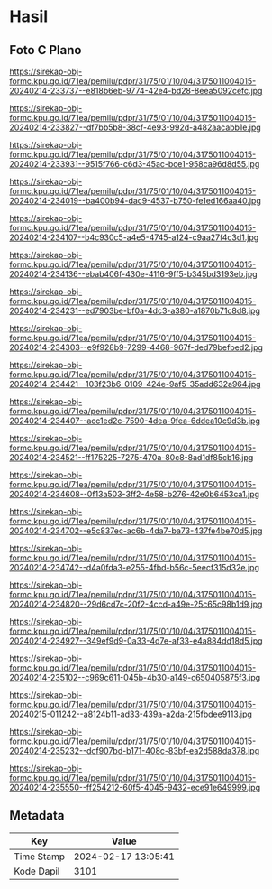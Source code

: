 # Hasil

## Foto C Plano

https://sirekap-obj-formc.kpu.go.id/71ea/pemilu/pdpr/31/75/01/10/04/3175011004015-20240214-233737--e818b6eb-9774-42e4-bd28-8eea5092cefc.jpg

https://sirekap-obj-formc.kpu.go.id/71ea/pemilu/pdpr/31/75/01/10/04/3175011004015-20240214-233827--df7bb5b8-38cf-4e93-992d-a482aacabb1e.jpg

https://sirekap-obj-formc.kpu.go.id/71ea/pemilu/pdpr/31/75/01/10/04/3175011004015-20240214-233931--9515f766-c6d3-45ac-bce1-958ca96d8d55.jpg

https://sirekap-obj-formc.kpu.go.id/71ea/pemilu/pdpr/31/75/01/10/04/3175011004015-20240214-234019--ba400b94-dac9-4537-b750-fe1ed166aa40.jpg

https://sirekap-obj-formc.kpu.go.id/71ea/pemilu/pdpr/31/75/01/10/04/3175011004015-20240214-234107--b4c930c5-a4e5-4745-a124-c9aa27f4c3d1.jpg

https://sirekap-obj-formc.kpu.go.id/71ea/pemilu/pdpr/31/75/01/10/04/3175011004015-20240214-234136--ebab406f-430e-4116-9ff5-b345bd3193eb.jpg

https://sirekap-obj-formc.kpu.go.id/71ea/pemilu/pdpr/31/75/01/10/04/3175011004015-20240214-234231--ed7903be-bf0a-4dc3-a380-a1870b71c8d8.jpg

https://sirekap-obj-formc.kpu.go.id/71ea/pemilu/pdpr/31/75/01/10/04/3175011004015-20240214-234303--e9f928b9-7299-4468-967f-ded79befbed2.jpg

https://sirekap-obj-formc.kpu.go.id/71ea/pemilu/pdpr/31/75/01/10/04/3175011004015-20240214-234421--103f23b6-0109-424e-9af5-35add632a964.jpg

https://sirekap-obj-formc.kpu.go.id/71ea/pemilu/pdpr/31/75/01/10/04/3175011004015-20240214-234407--acc1ed2c-7590-4dea-9fea-6ddea10c9d3b.jpg

https://sirekap-obj-formc.kpu.go.id/71ea/pemilu/pdpr/31/75/01/10/04/3175011004015-20240214-234521--ff175225-7275-470a-80c8-8ad1df85cb16.jpg

https://sirekap-obj-formc.kpu.go.id/71ea/pemilu/pdpr/31/75/01/10/04/3175011004015-20240214-234608--0f13a503-3ff2-4e58-b276-42e0b6453ca1.jpg

https://sirekap-obj-formc.kpu.go.id/71ea/pemilu/pdpr/31/75/01/10/04/3175011004015-20240214-234702--e5c837ec-ac6b-4da7-ba73-437fe4be70d5.jpg

https://sirekap-obj-formc.kpu.go.id/71ea/pemilu/pdpr/31/75/01/10/04/3175011004015-20240214-234742--d4a0fda3-e255-4fbd-b56c-5eecf315d32e.jpg

https://sirekap-obj-formc.kpu.go.id/71ea/pemilu/pdpr/31/75/01/10/04/3175011004015-20240214-234820--29d6cd7c-20f2-4ccd-a49e-25c65c98b1d9.jpg

https://sirekap-obj-formc.kpu.go.id/71ea/pemilu/pdpr/31/75/01/10/04/3175011004015-20240214-234927--349ef9d9-0a33-4d7e-af33-e4a884dd18d5.jpg

https://sirekap-obj-formc.kpu.go.id/71ea/pemilu/pdpr/31/75/01/10/04/3175011004015-20240214-235102--c969c611-045b-4b30-a149-c650405875f3.jpg

https://sirekap-obj-formc.kpu.go.id/71ea/pemilu/pdpr/31/75/01/10/04/3175011004015-20240215-011242--a8124b11-ad33-439a-a2da-215fbdee9113.jpg

https://sirekap-obj-formc.kpu.go.id/71ea/pemilu/pdpr/31/75/01/10/04/3175011004015-20240214-235232--dcf907bd-b171-408c-83bf-ea2d588da378.jpg

https://sirekap-obj-formc.kpu.go.id/71ea/pemilu/pdpr/31/75/01/10/04/3175011004015-20240214-235550--ff254212-60f5-4045-9432-ece91e649999.jpg


## Metadata

| Key        | Value               |
| ---------- | ------------------- |
| Time Stamp | 2024-02-17 13:05:41 |
| Kode Dapil | 3101                |



